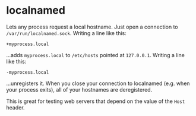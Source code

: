# localnamed

Lets any process request a local hostname. Just open a connection to `/var/run/localnamed.sock`. Writing a line like this:

    +myprocess.local

…adds `myprocess.local` to `/etc/hosts` pointed at `127.0.0.1`. Writing a line like this:

    -myprocess.local

…unregisters it. When you close your connection to localnamed (e.g. when your process exits), all of your hostnames are deregistered.

This is great for testing web servers that depend on the value of the `Host` header.
